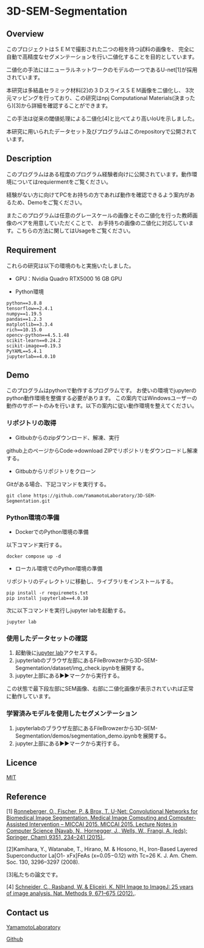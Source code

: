 # 3D-SEM-Segmentation

## Overview
このプロジェクトはＳＥＭで撮影された二つの相を持つ試料の画像を、
完全に自動で高精度なセグメンテーションを行い二値化することを目的としています。

二値化の手法にはニューラルネットワークのモデルの一つであるU-net[1]が採用されています。

本研究は多結晶セラミック材料[2]の３ＤスライスＳＥＭ画像を二値化し、
3次元マッピングを行っており、この研究はnpj Computational Materials(決まったら)[3]から詳細を確認することができます。

この手法は従来の閾値処理による二値化[4]と比べてより高いIoUを示しました。

本研究に用いられたデータセット及びプログラムはこのrepositoryで公開されています。


## Description

このプログラムはある程度のプログラム経験者向けに公開されています。動作環境についてはrequiermentをご覧ください。

経験がない方に向けてPCをお持ちの方であれば動作を確認できるよう案内があるため、Demoをご覧ください。

またこのプログラムは任意のグレースケールの画像とその二値化を行った教師画像のペアを用意していただくことで、
お手持ちの画像の二値化に対応しています。こちらの方法に関してはUsageをご覧ください。

## Requirement
これらの研究は以下の環境のもと実施いたしました。

- GPU：Nvidia Quadro RTX5000 16 GB GPU

- Python環境
```
python==3.8.8
tensorflow==2.4.1
numpy==1.19.5
pandas==1.2.3
matplotlib==3.3.4
rich==10.15.0
opencv-python==4.5.1.48
scikit-learn==0.24.2
scikit-image==0.19.3
PyYAML==5.4.1
jupyterlab==4.0.10
```

## Demo
このプログラムはpythonで動作するプログラムです。
お使いの環境でjupyterのpython動作環境を整備する必要があります。
この案内ではWindowsユーザーの動作のサポートのみを行います。以下の案内に従い動作環境を整えてください。

### リポジトリの取得

- Gitbubからのzipダウンロード、解凍、実行

github上のページからCode→download ZIPでリポジトリをダウンロードし解凍する。

- Gitbubからリポジトリをクローン

Gitがある場合、下記コマンドを実行する。
```
git clone https://github.com/YamamotoLaboratory/3D-SEM-Segmentation.git
```

### Python環境の準備

- DockerでのPython環境の準備
  
以下コマンド実行する。
```
docker compose up -d
```

- ローカル環境でのPython環境の準備

リポジトリのディレクトリに移動し、ライブラリをインストールする。
```
pip install -r requiremets.txt
pip install jupyterlab==4.0.10
```
次に以下コマンドを実行しjupyter labを起動する。
```
jupyter lab
```

### 使用したデータセットの確認

1. 起動後に[jupyter lab](http://localhost:8888/lab?)アクセスする。
1. jupyterlabのブラウザ左部にあるFileBrowzerから3D-SEM-Segmentation/dataset/img_check.ipynbを展開する。
2. jupyter上部にある▶▶マークから実行する。

この状態で最下段左部にSEM画像、右部に二値化画像が表示されていれば正常に動作しています。

### 学習済みモデルを使用したセグメンテーション

1. jupyterlabのブラウザ左部にあるFileBrowzerから3D-SEM-Segmentation/demos/segmentation_demo.ipynbを展開する。
2. jupyter上部にある▶▶マークから実行する。

## Licence

[MIT](https://github.com/YamamotoLaboratory/3D-SEM-Segmentation/blob/main/LICENSE)

## Reference
[1] [Ronneberger, O., Fischer, P. & Brox, T. U-Net: Convolutional Networks for Biomedical Image
Segmentation. Medical Image Computing and Computer-Assisted Intervention – MICCAI 2015.
MICCAI 2015. Lecture Notes in Computer Science (Navab, N., Hornegger, J., Wells, W., Frangi, A.
(eds); Springer, Cham) 9351, 234–241 (2015).](https://doi.org/10.1007/978-3-319-24574-4_28).

[2]Kamihara, Y., Watanabe, T., Hirano, M. & Hosono, H., Iron-Based Layered Superconductor La[O1-
xFx]FeAs (x=0.05−0.12) with Tc=26 K. J. Am. Chem. Soc. 130, 3296–3297 (2008). 

[3]私たちの論文です。

[4] [Schneider, C., Rasband, W. & Eliceiri, K. NIH Image to ImageJ: 25 years of image analysis. Nat.
Methods 9, 671–675 (2012).](https://doi.org/10.1038/nmeth.2089).

## Contact us
[YamamotoLaboratory](https://web.tuat.ac.jp/~yamamoto/)

[Github](https://github.com/YamamotoLaboratory)